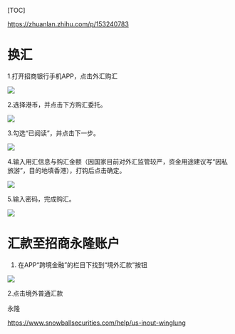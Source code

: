 [TOC]

https://zhuanlan.zhihu.com/p/153240783

# 换汇



1.打开招商银行手机APP，点击外汇购汇

![](images/yonglong_1.jpeg)

2.选择港币，并点击下方购汇委托。

![](images/yonglong_2.jpeg)

3.勾选“已阅读”，并点击下一步。

![](images/yonglong_3.jpeg)

4.输入用汇信息与购汇金额（因国家目前对外汇监管较严，资金用途建议写“因私旅游”，目的地填香港），打钩后点击确定。

![](images/yonglong_4.jpeg)

5.输入密码，完成购汇。

![](images/yonglong_5.jpeg)

# 汇款至招商永隆账户

1. 在APP“跨境金融”的栏目下找到“境外汇款”按钮

![](images/yonglong_6.jpeg)

2.点击境外普通汇款









永隆

https://www.snowballsecurities.com/help/us-inout-winglung